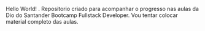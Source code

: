Hello World!
.
Repositorio criado para acompanhar o progresso nas aulas da Dio do Santander Bootcamp Fullstack Developer.
Vou tentar colocar material completo das aulas.
